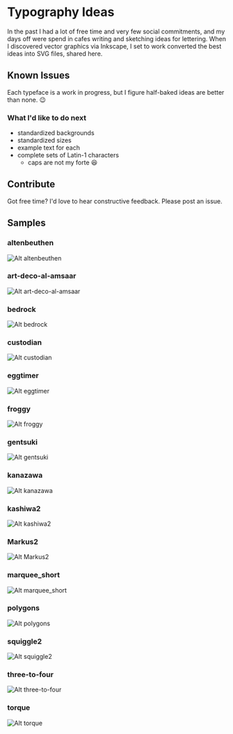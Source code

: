 # Typography Ideas

In the past I had a lot of free time and very few social commitments, and my days off were spend in cafes writing and sketching ideas for lettering. When I discovered vector graphics via Inkscape, I set to work converted the best ideas into SVG files, shared here.

## Known Issues

Each typeface is a work in progress, but I figure half-baked ideas are better than none. 😉

### What I'd like to do next

- standardized backgrounds
- standardized sizes
- example text for each
- complete sets of Latin-1 characters
  - caps are not my forte 😆

## Contribute

Got free time? I'd love to hear constructive feedback. Please post an issue.

## Samples

### altenbeuthen

![Alt altenbeuthen](./altenbeuthen.svg)

### art-deco-al-amsaar

![Alt art-deco-al-amsaar](./art-deco-al-amsaar.svg)

### bedrock

![Alt bedrock](./bedrock.svg)

### custodian

![Alt custodian](./custodian.svg)

### eggtimer

![Alt eggtimer](./eggtimer.svg)

### froggy

![Alt froggy](./froggy.svg)

### gentsuki

![Alt gentsuki](./gentsuki.svg)

### kanazawa

![Alt kanazawa](./kanazawa.svg)

### kashiwa2

![Alt kashiwa2](./kashiwa2.svg)

### Markus2

![Alt Markus2](./Markus2.svg)

### marquee_short

![Alt marquee_short](./marquee_short.svg)

### polygons

![Alt polygons](./polygons.svg)

### squiggle2

![Alt squiggle2](./squiggle2.svg)

### three-to-four

![Alt three-to-four](./three-to-four.svg)

### torque

![Alt torque](./torque.svg)
